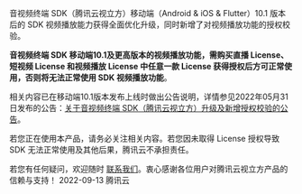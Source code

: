 音视频终端 SDK（腾讯云视立方）移动端（Android & iOS & Flutter）10.1 版本后的 SDK 视频播放能力获得全面优化升级，同时新增了对视频播放功能的授权校验。

**音视频终端 SDK 移动端10.1及更高版本的视频播放功能，需购买直播 License、短视频 License 和视频播放 License 中任意一款 License 获得授权后方可正常使用，否则将无法正常使用 SDK 视频播放功能**。

相关内容已在移动端10.1版本发布上线时做出公告说明，详情参见2022年05月31日发布的公告：[关于音视频终端 SDK（腾讯云视立方）升级及新增授权校验的公告](https://cloud.tencent.com/document/product/1449/74203)。

若您正在使用本产品，请务必关注相关内容。若您因未取得 License 授权导致 SDK 无法正常使用及其他后果，腾讯云不承担责任。

若您有任何疑问，欢迎随时 [联系我们](https://cloud.tencent.com/document/product/1449/56948)。衷心感谢各位用户对腾讯云视立方产品的信赖与支持！
2022-09-13
腾讯云

